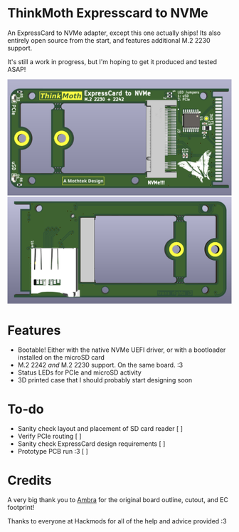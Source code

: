 # ThinkMoth Expresscard to NVMe
An ExpressCard to NVMe adapter, except this one actually ships! Its also entirely open source from the start, and features additional M.2 2230 support. 

It's still a work in progress, but I'm hoping to get it produced and tested ASAP!

![Front render](https://github.com/mothenjoyer69/thinkmoth-expresscard/blob/main/photos/front3d.png)
![Back render](https://github.com/mothenjoyer69/thinkmoth-expresscard/blob/main/photos/back3d.png)

# Features
- Bootable! Either with the native NVMe UEFI driver, or with a bootloader installed on the microSD card
- M.2 2242 *and* M.2 2230 support. On the same board. :3
- Status LEDs for PCIe and microSD activity
- 3D printed case that I should probably start designing soon

# To-do
- Sanity check layout and placement of SD card reader [ ]
- Verify PCIe routing [ ]
- Sanity check ExpressCard design requirements [ ]
- Prototype PCB run :3 [ ]

# Credits
A very big thank you to [Ambra](https://github.com/ambraglow/) for the original board outline, cutout, and EC footprint!

Thanks to everyone at Hackmods for all of the help and advice provided :3 
